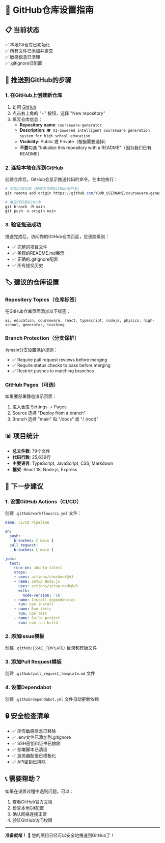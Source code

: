 # 🚀 GitHub仓库设置指南

## 📋 当前状态
✅ 本地Git仓库已初始化  
✅ 所有文件已添加并提交  
✅ 敏感信息已清理  
✅ .gitignore已配置  

## 🔗 推送到GitHub的步骤

### 1. 在GitHub上创建新仓库
1. 访问 [GitHub](https://github.com)
2. 点击右上角的 "+" 按钮，选择 "New repository"
3. 填写仓库信息：
   - **Repository name**: `courseware-generator`
   - **Description**: `🎓 AI-powered intelligent courseware generation system for high school education`
   - **Visibility**: Public 或 Private（根据需要选择）
   - **不要**勾选 "Initialize this repository with a README"（因为我们已有README）

### 2. 连接本地仓库到GitHub
创建仓库后，GitHub会显示推送代码的命令。在本地执行：

```powershell
# 添加远程仓库（替换为你的GitHub用户名）
git remote add origin https://github.com/YOUR_USERNAME/courseware-generator.git

# 推送代码到GitHub
git branch -M main
git push -u origin main
```

### 3. 验证推送成功
推送完成后，访问你的GitHub仓库页面，应该能看到：
- ✅ 完整的项目文件
- ✅ 美观的README.md展示
- ✅ 正确的.gitignore配置
- ✅ 所有提交历史

## 🏷️ 建议的仓库设置

### Repository Topics（仓库标签）
在GitHub仓库页面添加以下标签：
```
ai, education, courseware, react, typescript, nodejs, physics, high-school, generator, teaching
```

### Branch Protection（分支保护）
为main分支设置保护规则：
- ✅ Require pull request reviews before merging
- ✅ Require status checks to pass before merging
- ✅ Restrict pushes to matching branches

### GitHub Pages（可选）
如果要部署静态演示页面：
1. 进入仓库 Settings → Pages
2. Source 选择 "Deploy from a branch"
3. Branch 选择 "main" 和 "/docs" 或 "/ (root)"

## 📊 项目统计
- **总文件数**: 79个文件
- **代码行数**: 25,639行
- **主要语言**: TypeScript, JavaScript, CSS, Markdown
- **框架**: React 18, Node.js, Express

## 🎯 下一步建议

### 1. 设置GitHub Actions（CI/CD）
创建 `.github/workflows/ci.yml` 文件：
```yaml
name: CI/CD Pipeline

on:
  push:
    branches: [ main ]
  pull_request:
    branches: [ main ]

jobs:
  test:
    runs-on: ubuntu-latest
    steps:
    - uses: actions/checkout@v3
    - name: Setup Node.js
      uses: actions/setup-node@v3
      with:
        node-version: '16'
    - name: Install dependencies
      run: npm install
    - name: Run tests
      run: npm test
    - name: Build project
      run: npm run build
```

### 2. 添加Issue模板
创建 `.github/ISSUE_TEMPLATE/` 目录和模板文件

### 3. 添加Pull Request模板
创建 `.github/pull_request_template.md` 文件

### 4. 设置Dependabot
创建 `.github/dependabot.yml` 文件自动更新依赖

## 🔒 安全检查清单
- ✅ 所有敏感信息已移除
- ✅ .env文件已添加到.gitignore
- ✅ SSH密钥和证书已排除
- ✅ 部署脚本已清理
- ✅ 服务器配置已模板化
- ✅ API密钥已排除

## 📞 需要帮助？
如果在设置过程中遇到问题，可以：
1. 查看GitHub官方文档
2. 检查本地Git配置
3. 确认网络连接正常
4. 验证GitHub访问权限

---
**准备就绪！** 🎉 您的项目已经可以安全地推送到GitHub了！